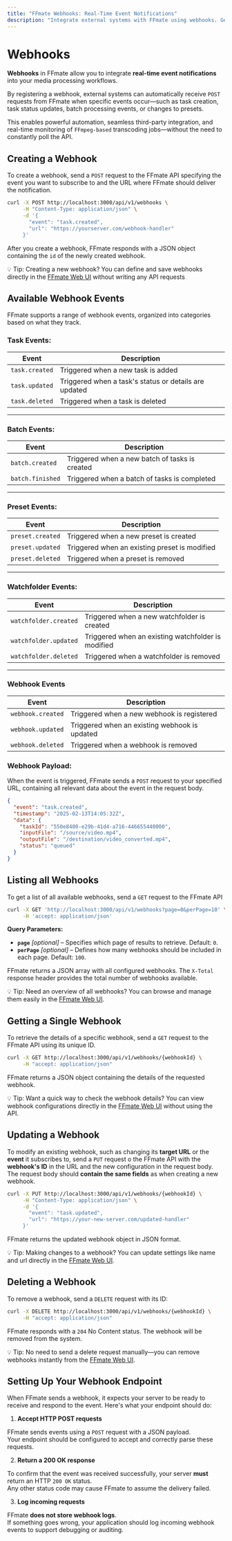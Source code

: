 ```yaml
---
title: "FFmate Webhooks: Real-Time Event Notifications"
description: "Integrate external systems with FFmate using webhooks. Get instant notifications for task updates, batch processing, preset changes and more"
---
```


# Webhooks

**Webhooks** in FFmate allow you to integrate **real-time event notifications** into your media processing workflows.

By registering a webhook, external systems can automatically receive `POST` requests from FFmate when specific events occur—such as task creation, task status updates, batch processing events, or changes to presets.

This enables powerful automation, seamless third-party integration, and real-time monitoring of `FFmpeg-based` transcoding jobs—without the need to constantly poll the API.

## Creating a Webhook  

To create a webhook, send a `POST` request to the FFmate API specifying the event you want to subscribe to and the URL where FFmate should deliver the notification.  

```sh
curl -X POST http://localhost:3000/api/v1/webhooks \
     -H "Content-Type: application/json" \
     -d '{
       "event": "task.created",
       "url": "https://yourserver.com/webhook-handler"
     }'
```

After you create a webhook, FFmate responds with a JSON object containing the `id` of the newly created webhook.

💡 Tip: Creating a new webhook? You can define and save webhooks directly in the [FFmate Web UI](/docs/web-ui.md#creating-a-webhook) without writing any API requests

## Available Webhook Events

FFmate supports a range of webhook events, organized into categories based on what they track.

### Task Events:

| Event              | Description |
|--------------------|-------------|
| `task.created`    | Triggered when a new task is added |
| `task.updated`    | Triggered when a task's status or details are updated |
| `task.deleted`    | Triggered when a task is deleted |

---

### Batch Events:

| Event              | Description |
|--------------------|-------------|
| `batch.created`   | Triggered when a new batch of tasks is created |
| `batch.finished`  | Triggered when a batch of tasks is completed |

---

### Preset Events:

| Event              | Description |
|--------------------|-------------|
| `preset.created`  | Triggered when a new preset is created |
| `preset.updated`  | Triggered when an existing preset is modified |
| `preset.deleted`  | Triggered when a preset is removed |

---

### Watchfolder Events:
| Event                  | Description |
|------------------------|-------------|
| `watchfolder.created`  | Triggered when a new watchfolder is created |
| `watchfolder.updated`  | Triggered when an existing watchfolder is modified |
| `watchfolder.deleted`  | Triggered when a watchfolder is removed |

---

### Webhook Events

| Event              | Description                                   |
|--------------------|-----------------------------------------------|
| `webhook.created`  | Triggered when a new webhook is registered    |
| `webhook.updated`  | Triggered when an existing webhook is updated |
| `webhook.deleted`  | Triggered when a webhook is removed           |



### Webhook Payload:

When the event is triggered, FFmate sends a `POST` request to your specified URL, containing all relevant data about the event in the request body.

```json
{
  "event": "task.created",
  "timestamp": "2025-02-13T14:05:32Z",
  "data": {
    "taskId": "550e8400-e29b-41d4-a716-446655440000",
    "inputFile": "/source/video.mp4",
    "outputFile": "/destination/video_converted.mp4",
    "status": "queued"
  }
}
```

## Listing all Webhooks

To get a list of all available webhooks, send a `GET` request to the FFmate API

```sh
curl -X GET 'http://localhost:3000/api/v1/webhooks?page=0&perPage=10' \
     -H 'accept: application/json'
```

**Query Parameters:**

- **`page`** *[optional]* – Specifies which page of results to retrieve. Default: `0`.
- **`perPage`** *[optional]* – Defines how many webhooks should be included in each page. Default: `100`.

FFmate returns a JSON array with all configured webhooks. The `X-Total` response header provides the total number of webhooks available.

💡 Tip: Need an overview of all webhooks? You can browse and manage them easily in the [FFmate Web UI](/docs/web-ui.md#checking-configured-webhooks).

## Getting a Single Webhook

To retrieve the details of a specific webhook, send a `GET` request to the FFmate API using its unique ID.

```sh
curl -X GET http://localhost:3000/api/v1/webhooks/{webhookId} \
     -H "accept: application/json"
```
FFmate returns a JSON object containing the details of the requested webhook.

💡 Tip: Want a quick way to check the webhook details? You can view webhook configurations directly in the [FFmate Web UI](/docs/web-ui.md#checking-configured-webhooks) without using the API.

## Updating a Webhook

To modify an existing webhook, such as changing its **target URL** or the **event** it subscribes to, send a `PUT` request o the FFmate API with the **webhook's ID** in the URL and the new configuration in the request body. The request body should **contain the same fields** as when creating a new webhook.

```sh
curl -X PUT http://localhost:3000/api/v1/webhooks/{webhookId} \
     -H "Content-Type: application/json" \
     -d '{
       "event": "task.updated",
       "url": "https://your-new-server.com/updated-handler"
     }'
```

FFmate returns the updated webhook object in JSON format.

💡 Tip: Making changes to a webhook? You can update settings like name and url directly in the [FFmate Web UI](/docs/web-ui.md#updating-a-webhook).

## Deleting a Webhook  

To remove a webhook, send a `DELETE` request with its ID:

```sh
curl -X DELETE http://localhost:3000/api/v1/webhooks/{webhookId} \
     -H "accept: application/json"
```

FFmate responds with a `204` No Content status. The webhook will be removed from the system.

💡 Tip: No need to send a delete request manually—you can remove webhooks instantly from the [FFmate Web UI](/docs/web-ui.md#deleting-webhooks).

## Setting Up Your Webhook Endpoint

When FFmate sends a webhook, it expects your server to be ready to receive and respond to the event. Here's what your endpoint should do:

1. **Accept HTTP POST requests**

FFmate sends events using a `POST` request with a JSON payload.  
Your endpoint should be configured to accept and correctly parse these requests.

2. **Return a 200 OK response**

To confirm that the event was received successfully, your server **must** return an HTTP `200 OK` status.  
Any other status code may cause FFmate to assume the delivery failed.

3. **Log incoming requests**

FFmate **does not store webhook logs**.  
If something goes wrong, your application should log incoming webhook events to support debugging or auditing.